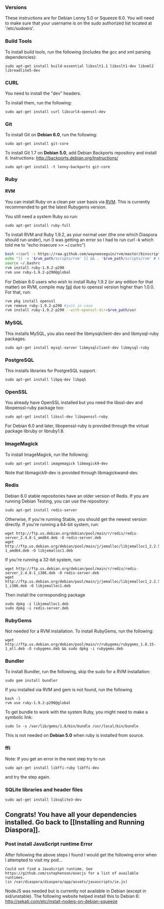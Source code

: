 ### Versions

These instructions are for Debian Lenny 5.0 or Squeeze 6.0.  You will need to make sure that your username is on the sudo authorized list located at '/etc/sudoers'.

### Build Tools

To install build tools, run the following (includes the gcc and xml parsing dependencies):

    sudo apt-get install build-essential libxslt1.1 libxslt1-dev libxml2 libreadline5-dev

### CURL

You need to install the "dev" headers.

To install them, run the following:

    sudo apt-get install curl libcurl4-openssl-dev

### Git

To install Git on **Debian 6.0**, run the following:

    sudo apt-get install git-core

To install Git 1.7 on **Debian 5.0**, add Debian Backports repository and install it. Instructions: http://backports.debian.org/Instructions/

    sudo apt-get install -t lenny-backports git-core


### Ruby

#### RVM

You can install Ruby on a clean per user basis via [RVM](https://rvm.beginrescueend.com/). This is currently recommended to get the latest Rubygems version.

You still need a system Ruby so run:

    sudo apt-get install ruby-full

To install RVM and Ruby 1.9.2, as your normal user (the one which Diaspora should run under), run (I was getting an error so I had to run curl -k which told me to "echo insecure >> ~/.curlrc")

```bash
bash <(curl -s https://raw.github.com/wayneeseguin/rvm/master/binscripts/rvm-installer) stable
echo "[[ -s '$rvm_path/scripts/rvm' ]] && . '$rvm_path/scripts/rvm' # Load RVM function" >> ~/.bashrc
source ~/.bashrc
rvm install ruby-1.9.2-p290
rvm use ruby-1.9.2-p290@global
```

For Debian 6.0 users who wish to install Ruby 1.9.2 (or any edition for that matter) on RVM, compile may [fail](https://rvm.beginrescueend.com/packages/openssl/) due to openssl version higher than 1.0.0. For that, run:

```bash
rvm pkg install openssl
rvm remove ruby-1.9.2-p290 #just in case
rvm install ruby-1.9.2-p290 --with-openssl-dir=$rvm_path/usr
```


### MySQL

This installs MySQL, you also need the libmysqlclient-dev and libmysql-ruby packages.

    sudo apt-get install mysql-server libmysqlclient-dev libmysql-ruby


### PostgreSQL

This installs libraries for PostgreSQL support.

    sudo apt-get install libpq-dev libpq5

### OpenSSL

You already have OpenSSL installed but you need the libssl-dev and libopenssl-ruby package too:

    sudo apt-get install libssl-dev libopenssl-ruby

For Debian 6.0 and later, libopenssl-ruby is provided through the virtual package libruby or libruby1.8.

### ImageMagick

To install ImageMagick, run the following:

    sudo apt-get install imagemagick libmagick9-dev

Note that libmagick9-dev is provided through libmagickwand-dev.

### Redis

Debian 6.0 stable repositories have an older version of Redis.  If you are running Debian Testing, you can use the repository:

    sudo apt-get install redis-server

Otherwise, if you're running Stable, you should get the newest version directly.  If you're running a 64-bit system, run:

    wget http://ftp.us.debian.org/debian/pool/main/r/redis/redis-server_2.4.8-1_amd64.deb -O redis-server.deb
    wget http://ftp.us.debian.org/debian/pool/main/j/jemalloc/libjemalloc1_2.2.5-1_amd64.deb -O libjemalloc1.deb

If you're running a 32-bit system, run:

    wget http://ftp.us.debian.org/debian/pool/main/r/redis/redis-server_2.4.8-1_i386.deb -O redis-server.deb
    wget http://ftp.us.debian.org/debian/pool/main/j/jemalloc/libjemalloc1_2.2.5-1_i386.deb -O libjemalloc1.deb

Then install the corresponding package
 
    sudo dpkg -i libjemalloc1.deb
    sudo dpkg -i redis-server.deb

### RubyGems

Not needed for a RVM installation.
To install RubyGems, run the following:

    wget http://ftp.us.debian.org/debian/pool/main/r/rubygems/rubygems_1.8.15-1_all.deb -O rubygems.deb && sudo dpkg -i rubygems.deb


### Bundler

To install Bundler, run the following, skip the sudo for a RVM installation:

    sudo gem install bundler 

If you installed via RVM and gem is not found, run the following

    bash -l
    rvm use ruby-1.9.2-p290@global

To get bundle to work with the system Ruby, you might need to make a symbolic link:

    sudo ln -s /var/lib/gems/1.8/bin/bundle /usr/local/bin/bundle

This is not needed on **Debian 5.0** when ruby is installed from source.


### ffi

Note: If you get an error in the next step try to run

    sudo apt-get install libffi-ruby libffi-dev

and try the step again.

### SQLite libraries and header files

    sudo apt-get install libsqlite3-dev

## Congrats! You have all your dependencies installed. Go back to [[Installing and Running Diaspora]].

### Post install JavaScript runtime Error

After following the above steps I found I would get the following error when I attempted to visit my pod...

    Could not find a JavaScript runtime. See https://github.com/sstephenson/execjs for a list of available runtimes.
    (in /var/diaspora/diaspora/app/assets/javascripts/ie.js)

NodeJS was needed but is currently not available in Debian (except in sid/unstable). The following website helped install this to Debian 6: http://sekati.com/etc/install-nodejs-on-debian-squeeze